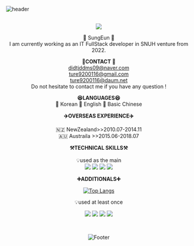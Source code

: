 ![header](https://capsule-render.vercel.app/api?type=waving&color=auto&height=300&section=header&text=Welcome&fontSize=90&animation=fadeIn&fontAlignY=30&desc=ture9200's%20GitHub%20Profile&descAlignY=51&descAlign=62)
<br><br>

<div align="center">
    <a href="https://github.com/ture9200"><img src="https://hits.seeyoufarm.com/api/count/incr/badge.svg?url=https%3A%2F%2Fgithub.com%2Fseondal&count_bg=%23000000&title_bg=%23000000&icon=github.svg&icon_color=%23E7E7E7&title=GitHub&edge_flat=false)"/></a> 


🐣 SungEun 🐥  <br> 
I am currently working as an IT  FullStack developer in SNUH venture from 2022.<br>

<Strong>📧CONTACT 📧</Strong><br>
    didtjddms09@naver.com<br>
    ture9200116@gmail.com<br>
    ture9200116@daum.net <br>
    Do not hesitate to contact me if you have any question !  
   
  <Strong> 😆LANGUAGES😆 </Strong> <br>
 📒 Korean 
 📗 English 
 📕 Basic Chinese
   
    
 
  <Strong> ✈️OVERSEAS EXPERIENCE✈️ </Strong> <br>
</p>

   
  🇳🇿  NewZealand>>2010.07-2014.11 <br> 
  🇦🇺  Austraila >>2015.06-2018.07 
      
   <p align="center">
    <Strong>⚒️TECHNICAL SKILLS⚒️</Strong><br><br>
    💡used as the main <br> 
     <img src="https://img.shields.io/badge/Spring-6DB33F?style=for-the-badge&logo=Spring&logoColor=Brightgreen">
    <img src="https://img.shields.io/badge/SpringBoot-6DB33F?style=for-the-badge&logo=SpringBoot&logoColor=green">
    <img src="https://img.shields.io/badge/mysql-4479A1?style=for-the-badge&logo=mysql&logoColor=blue">
    <img src="https://img.shields.io/badge/AWS-232F3E?style=for-the-badge&logo=Amazon AWS&logoColor=white">
     </p>
    
 

<p align="center">
    <Strong>➕ADDITIONALS➕</Strong><br>
</p>

[![Top Langs](https://github-readme-stats.vercel.app/api/top-langs/?username=ture9200&langs_count=8)](https://github.com/ture9200/github-readme-stats)
   

<p align="center">
    💡used at least once
</p>

<p align="center" display="inline-block">
  <img src="https://img.shields.io/badge/react.js-3776AB?style=for-the-badge&logo=react.js&logoColor=grey">
  <img src="https://img.shields.io/badge/css-1572B6?style=for-the-badge&logo=css3&logoColor=black">
  <img src="https://img.shields.io/badge/html-E34F26?style=for-the-badge&logo=html5&logoColor=orange">
  <img src="https://img.shields.io/badge/Node.js-FC624?style=for-the-badge&logo=Node.js&logoColor=darkgreen">  
</p>

<br>


![Footer](https://capsule-render.vercel.app/api?type=waving&color=auto&height=200&section=footer)
